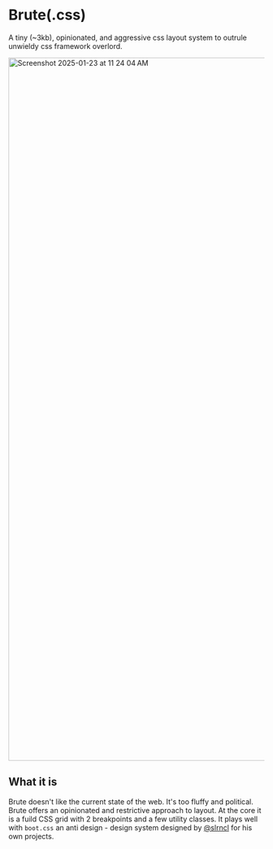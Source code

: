 # Brute(.css)
A tiny (~3kb), opinionated, and aggressive css layout system to outrule unwieldy css framework overlord.


<img width="1382" alt="Screenshot 2025-01-23 at 11 24 04 AM" src="https://github.com/user-attachments/assets/7404d717-9ccc-4ff4-bdfa-a23d6264b79b" />

## What it is

Brute doesn't like the current state of the web. It's too fluffy and political. Brute offers an opinionated and restrictive approach to layout. At the core it is a fuild CSS grid with 2 breakpoints and a few utility classes. It plays well with `boot.css` an anti design - design system designed by [@slrncl](https://slrncl.com/boot/) for his own projects.
